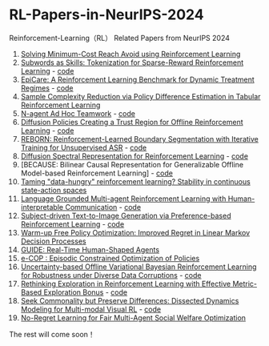 # RL-Papers-in-NeurIPS-2024
Reinforcement-Learning（RL） Related Papers from NeurIPS 2024

1. [Solving Minimum-Cost Reach Avoid using Reinforcement Learning](https://oswinso.xyz/rcppo/)
2. [Subwords as Skills: Tokenization for Sparse-Reward Reinforcement Learning](https://nips.cc/virtual/2024/poster/94819) - [code](https://github.com/dyunis/subwords_as_skills)
3. [EpiCare: A Reinforcement Learning Benchmark for Dynamic Treatment Regimes](https://nips.cc/virtual/2024/poster/97595) - [code](https://github.com/Grosenick-Lab-Cornell/EpiCare)
4. [Sample Complexity Reduction via Policy Difference Estimation in Tabular Reinforcement Learning](https://nips.cc/virtual/2024/poster/95164)
5. [N-agent Ad Hoc Teamwork](https://nips.cc/virtual/2024/poster/93515) - [code](https://github.com/carolinewang01/naht)
6. [Diffusion Policies Creating a Trust Region for Offline Reinforcement Learning](https://nips.cc/virtual/2024/poster/96485) - [code](https://github.com/TianyuCodings/Diffusion_Trusted_Q_Learning)
7. [REBORN: Reinforcement-Learned Boundary Segmentation with Iterative Training for Unsupervised ASR](https://nips.cc/virtual/2024/poster/94927) - [code](https://github.com/andybi7676/reborn-uasr)
8. [Diffusion Spectral Representation for Reinforcement Learning](https://nips.cc/virtual/2024/poster/96164) - [code](https://github.com/JamesJunyuGuo/diffrl_repo)
9. [BECAUSE: Bilinear Causal Representation for Generalizable Offline Model-based Reinforcement Learning] - [code](https://github.com/HenryLHH/BECAUSE)
10. [Taming "data-hungry" reinforcement learning? Stability in continuous state-action spaces](https://nips.cc/virtual/2024/poster/96136)
11. [Language Grounded Multi-agent Reinforcement Learning with Human-interpretable Communication](https://nips.cc/virtual/2024/poster/96086) - [code](https://github.com/romanlee6/langground)
12. [Subject-driven Text-to-Image Generation via Preference-based Reinforcement Learning](https://nips.cc/virtual/2024/poster/95031) - [code](https://github.com/andrew-miao/RPO)
13. [Warm-up Free Policy Optimization: Improved Regret in Linear Markov Decision Processes](https://nips.cc/virtual/2024/poster/96860)
14. [GUIDE: Real-Time Human-Shaped Agents](https://nips.cc/virtual/2024/poster/95640)
15. [e-COP : Episodic Constrained Optimization of Policies](https://nips.cc/virtual/2024/poster/96592)
16. [Uncertainty-based Offline Variational Bayesian Reinforcement Learning for Robustness under Diverse Data Corruptions](https://nips.cc/virtual/2024/poster/93435) - [code](https://github.com/MIRALab-USTC/RL-TRACER)
17. [Rethinking Exploration in Reinforcement Learning with Effective Metric-Based Exploration Bonus](https://nips.cc/virtual/2024/poster/95213) - [code](https://github.com/YimingWangMingle/EME)
18. [Seek Commonality but Preserve Differences: Dissected Dynamics Modeling for Multi-modal Visual RL](https://nips.cc/virtual/2024/poster/96632) - [code](https://github.com/Yara-HYR/DDM)
19. [No-Regret Learning for Fair Multi-Agent Social Welfare Optimization](https://nips.cc/virtual/2024/poster/96887)

The rest will come soon！
